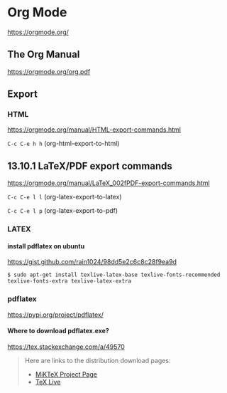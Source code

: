 # Org Mode #

<https://orgmode.org/>


## The Org Manual ##

<https://orgmode.org/org.pdf>


## Export ##

### HTML ###

<https://orgmode.org/manual/HTML-export-commands.html>

`C-c C-e h h` (org-html-export-to-html)

## 13.10.1 LaTeX/PDF export commands ##

<https://orgmode.org/manual/LaTeX_002fPDF-export-commands.html>

`C-c C-e l l` (org-latex-export-to-latex)

`C-c C-e l p` (org-latex-export-to-pdf)


### LATEX ###

#### install pdflatex on ubuntu ####

<https://gist.github.com/rain1024/98dd5e2c6c8c28f9ea9d>

```shell
$ sudo apt-get install texlive-latex-base texlive-fonts-recommended texlive-fonts-extra texlive-latex-extra
```


### pdflatex ###

<https://pypi.org/project/pdflatex/>

#### Where to download pdflatex.exe? ####

<https://tex.stackexchange.com/a/49570>

> Here are links to the distribution download pages:
> 
> -   [MiKTeX Project Page](http://miktex.org)
> -   [TeX Live](http://www.tug.org/texlive/)
